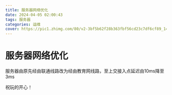 ```yaml
---
title: 服务器网络优化
date: 2024-04-05 02:00:43
tags: 服务器
categories: 运维
cover: https://pic1.zhimg.com/80/v2-3bf5b62f28b363fbf56cd23c7df6cf89_1440w.png
---
```

# 服务器网络优化
服务器由原先经由联通线路改为经由教育网线路，至上交接入点延迟由10ms降至3ms

祝玩的开心！